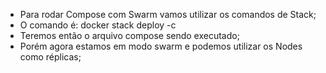 * Para rodar Compose com Swarm vamos utilizar os comandos de Stack;
* O comando é: docker stack deploy -c
* Teremos então o arquivo compose sendo executado;
* Porém agora estamos em modo swarm e podemos utilizar os Nodes como réplicas;